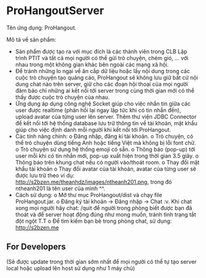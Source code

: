 # ProHangoutServer

Tên ứng dụng: ProHangout.

Mô tả về sản phẩm:
-	Sản phẩm được tạo ra với mục đích là các thành viên trong CLB Lập trình PTIT và tất cả mọi người có thể gửi trò chuyện, chém gió, … với nhau trong một không gian khác bên ngoài các mạng xã hội.
-	Để tránh những lo ngại về ăn cắp dữ liệu hoặc lấy nội dung trong các cuộc trò chuyện tạo quảng cáo, ProHangout sẽ không lưu giữ bất cứ nội dung chat nào trên server, giữ cho các đoạn hội thoại của mọi người đảm bảo chỉ những ai kết nối tới server trong cùng thời gian mới có thể thấy được cuộc trò chuyện của nhau.
-	Ứng dụng áp dụng công nghệ Socket giúp cho việc nhắn tin giữa các user được realtime (phản hồi lại ngay lập tức khi có tin nhắn đến), upload avatar của từng user lên server. Thêm thư viện JDBC Connector để kết nối tới hệ thống database lưu trữ thông tin về tài khoản, mật khẩu giúp cho việc định danh mỗi người khi kết nối tới ProHangout.
-	Các tính năng chính:
o	Đăng nhập, đăng kí tài khoản.
o	Trò chuyện, có thể trò chuyện dùng tiếng Anh hoặc tiếng Việt mà không bị lỗi font chữ.
o	Trò chuyện sử dụng hệ thống emoji có sẵn.
o	Thông báo (pop-up) tới user mỗi khi có tin nhắn mới, pop-up xuất hiện trong thời gian 3.5 giây.
o	Thông báo trên khung chat nếu có người vào/thoát room.
o	Thay đổi mật khẩu tài khoản
o	Thay đổi avatar của tài khoản, avatar của từng user sẽ được lưu trữ theo ví dụ: http://s2bzen.me/theanhdz/images/ntheanh201.png, trong đó ntheanh201 là tên user của mình ^^.
-	Cách sử dụng:
o	Mở thư mục ProHangout/dist và chạy file ProHangout.jar.
o	Đăng ký tài khoản -> Đăng nhập -> Chat :v. Khi chat xong mọi người hãy chat: /quit để người trong phòng biết được bạn đã thoát và để server hoạt động đúng như mong muốn, tránh tình trạng tắt đột ngột T.T
o	Để tìm kiếm bạn bè trong phòng chat, sử dụng: http://s2bzen.me
## For Developers
(Sẽ được update trong thời gian sớm nhất để mọi người có thể tự tạo server local hoặc upload lên host sử dụng như 1 máy chủ)
